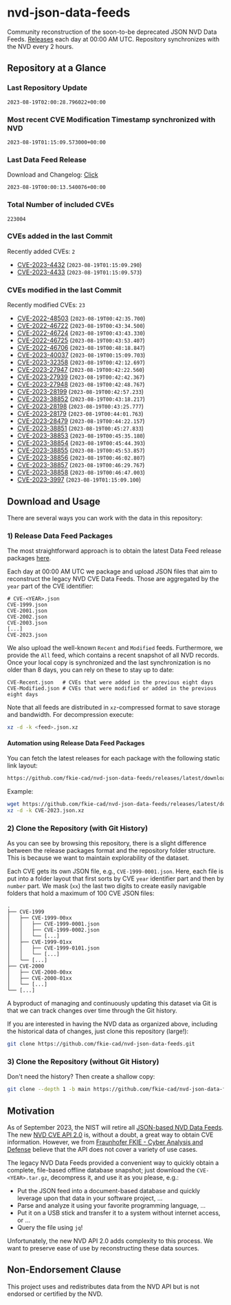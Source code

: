 # nvd-json-data-feeds

Community reconstruction of the soon-to-be deprecated JSON NVD Data Feeds. 
[Releases](https://github.com/fkie-cad/nvd-json-data-feeds/releases/latest) each day at 00:00 AM UTC.
Repository synchronizes with the NVD every 2 hours.

## Repository at a Glance

### Last Repository Update

```plain
2023-08-19T02:00:28.796022+00:00
```

### Most recent CVE Modification Timestamp synchronized with NVD

```plain
2023-08-19T01:15:09.573000+00:00
```

### Last Data Feed Release

Download and Changelog: [Click](https://github.com/fkie-cad/nvd-json-data-feeds/releases/latest)

```plain
2023-08-19T00:00:13.540076+00:00
```

### Total Number of included CVEs

```plain
223004
```

### CVEs added in the last Commit

Recently added CVEs: `2`

* [CVE-2023-4432](CVE-2023/CVE-2023-44xx/CVE-2023-4432.json) (`2023-08-19T01:15:09.290`)
* [CVE-2023-4433](CVE-2023/CVE-2023-44xx/CVE-2023-4433.json) (`2023-08-19T01:15:09.573`)


### CVEs modified in the last Commit

Recently modified CVEs: `23`

* [CVE-2022-48503](CVE-2022/CVE-2022-485xx/CVE-2022-48503.json) (`2023-08-19T00:42:35.700`)
* [CVE-2022-46722](CVE-2022/CVE-2022-467xx/CVE-2022-46722.json) (`2023-08-19T00:43:34.500`)
* [CVE-2022-46724](CVE-2022/CVE-2022-467xx/CVE-2022-46724.json) (`2023-08-19T00:43:43.330`)
* [CVE-2022-46725](CVE-2022/CVE-2022-467xx/CVE-2022-46725.json) (`2023-08-19T00:43:53.407`)
* [CVE-2022-46706](CVE-2022/CVE-2022-467xx/CVE-2022-46706.json) (`2023-08-19T00:48:18.847`)
* [CVE-2023-40037](CVE-2023/CVE-2023-400xx/CVE-2023-40037.json) (`2023-08-19T00:15:09.703`)
* [CVE-2023-32358](CVE-2023/CVE-2023-323xx/CVE-2023-32358.json) (`2023-08-19T00:42:12.697`)
* [CVE-2023-27947](CVE-2023/CVE-2023-279xx/CVE-2023-27947.json) (`2023-08-19T00:42:22.560`)
* [CVE-2023-27939](CVE-2023/CVE-2023-279xx/CVE-2023-27939.json) (`2023-08-19T00:42:42.367`)
* [CVE-2023-27948](CVE-2023/CVE-2023-279xx/CVE-2023-27948.json) (`2023-08-19T00:42:48.767`)
* [CVE-2023-28199](CVE-2023/CVE-2023-281xx/CVE-2023-28199.json) (`2023-08-19T00:42:57.233`)
* [CVE-2023-38852](CVE-2023/CVE-2023-388xx/CVE-2023-38852.json) (`2023-08-19T00:43:18.217`)
* [CVE-2023-28198](CVE-2023/CVE-2023-281xx/CVE-2023-28198.json) (`2023-08-19T00:43:25.777`)
* [CVE-2023-28179](CVE-2023/CVE-2023-281xx/CVE-2023-28179.json) (`2023-08-19T00:44:01.763`)
* [CVE-2023-28479](CVE-2023/CVE-2023-284xx/CVE-2023-28479.json) (`2023-08-19T00:44:22.157`)
* [CVE-2023-38851](CVE-2023/CVE-2023-388xx/CVE-2023-38851.json) (`2023-08-19T00:45:27.833`)
* [CVE-2023-38853](CVE-2023/CVE-2023-388xx/CVE-2023-38853.json) (`2023-08-19T00:45:35.180`)
* [CVE-2023-38854](CVE-2023/CVE-2023-388xx/CVE-2023-38854.json) (`2023-08-19T00:45:44.393`)
* [CVE-2023-38855](CVE-2023/CVE-2023-388xx/CVE-2023-38855.json) (`2023-08-19T00:45:53.857`)
* [CVE-2023-38856](CVE-2023/CVE-2023-388xx/CVE-2023-38856.json) (`2023-08-19T00:46:02.807`)
* [CVE-2023-38857](CVE-2023/CVE-2023-388xx/CVE-2023-38857.json) (`2023-08-19T00:46:29.767`)
* [CVE-2023-38858](CVE-2023/CVE-2023-388xx/CVE-2023-38858.json) (`2023-08-19T00:46:47.003`)
* [CVE-2023-3997](CVE-2023/CVE-2023-39xx/CVE-2023-3997.json) (`2023-08-19T01:15:09.100`)


## Download and Usage

There are several ways you can work with the data in this repository:

### 1) Release Data Feed Packages

The most straightforward approach is to obtain the latest Data Feed release packages [here](https://github.com/fkie-cad/nvd-json-data-feeds/releases/latest).

Each day at 00:00 AM UTC we package and upload JSON files that aim to reconstruct the legacy NVD CVE Data Feeds.
Those are aggregated by the `year` part of the CVE identifier:

```
# CVE-<YEAR>.json
CVE-1999.json
CVE-2001.json
CVE-2002.json
CVE-2003.json
[...]
CVE-2023.json
```

We also upload the well-known `Recent` and `Modified` feeds.
Furthermore, we provide the `All` feed, which contains a recent snapshot of all NVD records.
Once your local copy is synchronized and the last synchronization is no older than 8 days, you can rely on these to stay up to date:

```plain
CVE-Recent.json   # CVEs that were added in the previous eight days
CVE-Modified.json # CVEs that were modified or added in the previous eight days
```

Note that all feeds are distributed in `xz`-compressed format to save storage and bandwidth.
For decompression execute:

```sh
xz -d -k <feed>.json.xz
```


#### Automation using Release Data Feed Packages

You can fetch the latest releases for each package with the following static link layout:

```sh
https://github.com/fkie-cad/nvd-json-data-feeds/releases/latest/download/CVE-<YEAR>.json.xz
```

Example:

```sh
wget https://github.com/fkie-cad/nvd-json-data-feeds/releases/latest/download/CVE-2023.json.xz
xz -d -k CVE-2023.json.xz
```

### 2) Clone the Repository (with Git History)

As you can see by browsing this repository, there is a slight difference between the release packages format and the repository folder structure.
This is because we want to maintain explorability of the dataset.

Each CVE gets its own JSON file, e.g., `CVE-1999-0001.json`.
Here, each file is put into a folder layout that first sorts by CVE `year` identifier part and then by `number` part.
We mask (`xx`) the last two digits to create easily navigable folders that hold a maximum of 100 CVE JSON files:

```plain
.
├── CVE-1999
│   ├── CVE-1999-00xx
│   │   ├── CVE-1999-0001.json
│   │   ├── CVE-1999-0002.json
│   │   └── [...]
│   ├── CVE-1999-01xx
│   │   ├── CVE-1999-0101.json
│   │   └── [...]
│   └── [...]
├── CVE-2000
│   ├── CVE-2000-00xx
│   ├── CVE-2000-01xx
│   └── [...]
└── [...]
```

A byproduct of managing and continuously updating this dataset via Git is that we can track changes over time through the Git history.

If you are interested in having the NVD data as organized above, including the historical data of changes, just clone this repository (large!):

```sh
git clone https://github.com/fkie-cad/nvd-json-data-feeds.git
```

### 3) Clone the Repository (without Git History)

Don't need the history? Then create a shallow copy:

```sh
git clone --depth 1 -b main https://github.com/fkie-cad/nvd-json-data-feeds.git
```

## Motivation

As of September 2023, the NIST will retire all [JSON-based NVD Data Feeds](https://nvd.nist.gov/vuln/data-feeds#divRetirementBanner-1).
The new [NVD CVE API 2.0](https://nvd.nist.gov/developers/vulnerabilities) is, without a doubt, a great way to obtain CVE information.
However, we from [Fraunhofer FKIE - Cyber Analysis and Defense](https://www.fkie.fraunhofer.de/en/departments/cad.html) believe that the API does not cover a variety of use cases.

The legacy NVD Data Feeds provided a convenient way to quickly obtain a complete, file-based offline database snapshot; just download the `CVE-<YEAR>.tar.gz`, decompress it, and use it as you please, e.g.:

* Put the JSON feed into a document-based database and quickly leverage upon that data in your software project, ...
* Parse and analyze it using your favorite programming language, ...
* Put it on a USB stick and transfer it to a system without internet access, or ...
* Query the file using `jq`!

Unfortunately, the new NVD API 2.0 adds complexity to this process.
We want to preserve ease of use by reconstructing these data sources.

## Non-Endorsement Clause

This project uses and redistributes data from the NVD API but is not endorsed or certified by the NVD.